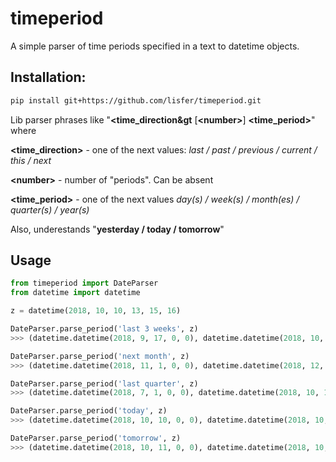 # timeperiod
A simple parser of time periods specified in a text to datetime objects.

## Installation:
```bash
pip install git+https://github.com/lisfer/timeperiod.git
```

Lib parser phrases like "**&lt;time_direction&gt** [**&lt;number&gt;**] **&lt;time_period&gt;**" where

**&lt;time_direction&gt;** - one of the next values: *last / past / previous / current / this / next*

**&lt;number&gt;** - number of "periods". Can be absent

**&lt;time_period&gt;** - one of the next values *day(s) / week(s) / month(es) / quarter(s) / year(s)*

Also, underestands "**yesterday / today / tomorrow**"

## Usage

```python
from timeperiod import DateParser
from datetime import datetime

z = datetime(2018, 10, 10, 13, 15, 16)

DateParser.parse_period('last 3 weeks', z)
>>> (datetime.datetime(2018, 9, 17, 0, 0), datetime.datetime(2018, 10, 8, 0, 0))

DateParser.parse_period('next month', z)
>>> (datetime.datetime(2018, 11, 1, 0, 0), datetime.datetime(2018, 12, 1, 0, 0))

DateParser.parse_period('last quarter', z)
>>> (datetime.datetime(2018, 7, 1, 0, 0), datetime.datetime(2018, 10, 1, 0, 0))

DateParser.parse_period('today', z)
>>> (datetime.datetime(2018, 10, 10, 0, 0), datetime.datetime(2018, 10, 11, 0, 0))

DateParser.parse_period('tomorrow', z)
>>> (datetime.datetime(2018, 10, 11, 0, 0), datetime.datetime(2018, 10, 12, 0, 0))

